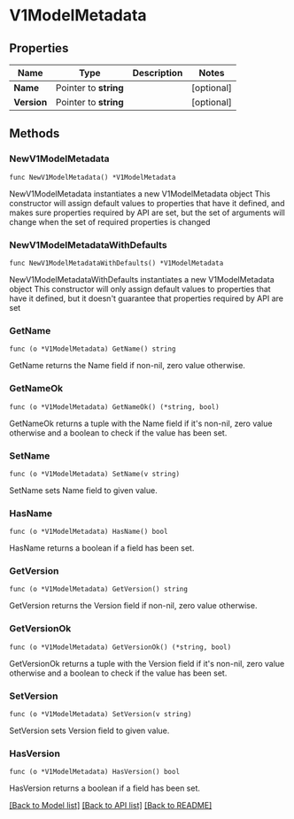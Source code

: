 # V1ModelMetadata

## Properties

Name | Type | Description | Notes
------------ | ------------- | ------------- | -------------
**Name** | Pointer to **string** |  | [optional] 
**Version** | Pointer to **string** |  | [optional] 

## Methods

### NewV1ModelMetadata

`func NewV1ModelMetadata() *V1ModelMetadata`

NewV1ModelMetadata instantiates a new V1ModelMetadata object
This constructor will assign default values to properties that have it defined,
and makes sure properties required by API are set, but the set of arguments
will change when the set of required properties is changed

### NewV1ModelMetadataWithDefaults

`func NewV1ModelMetadataWithDefaults() *V1ModelMetadata`

NewV1ModelMetadataWithDefaults instantiates a new V1ModelMetadata object
This constructor will only assign default values to properties that have it defined,
but it doesn't guarantee that properties required by API are set

### GetName

`func (o *V1ModelMetadata) GetName() string`

GetName returns the Name field if non-nil, zero value otherwise.

### GetNameOk

`func (o *V1ModelMetadata) GetNameOk() (*string, bool)`

GetNameOk returns a tuple with the Name field if it's non-nil, zero value otherwise
and a boolean to check if the value has been set.

### SetName

`func (o *V1ModelMetadata) SetName(v string)`

SetName sets Name field to given value.

### HasName

`func (o *V1ModelMetadata) HasName() bool`

HasName returns a boolean if a field has been set.

### GetVersion

`func (o *V1ModelMetadata) GetVersion() string`

GetVersion returns the Version field if non-nil, zero value otherwise.

### GetVersionOk

`func (o *V1ModelMetadata) GetVersionOk() (*string, bool)`

GetVersionOk returns a tuple with the Version field if it's non-nil, zero value otherwise
and a boolean to check if the value has been set.

### SetVersion

`func (o *V1ModelMetadata) SetVersion(v string)`

SetVersion sets Version field to given value.

### HasVersion

`func (o *V1ModelMetadata) HasVersion() bool`

HasVersion returns a boolean if a field has been set.


[[Back to Model list]](../README.md#documentation-for-models) [[Back to API list]](../README.md#documentation-for-api-endpoints) [[Back to README]](../README.md)



